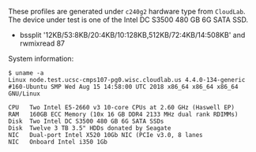 These profiles are generated under `c240g2` hardware type from `CloudLab`. The device under test is one of the Intel DC S3500 480 GB 6G SATA SSD.

- bssplit '12KB/53:8KB/20:4KB/10:128KB,512KB/72:4KB/14:508KB' and rwmixread 87


System information:

```
$ uname -a
Linux node.test.ucsc-cmps107-pg0.wisc.cloudlab.us 4.4.0-134-generic #160-Ubuntu SMP Wed Aug 15 14:58:00 UTC 2018 x86_64 x86_64 x86_64 GNU/Linux
```

```
CPU   Two Intel E5-2660 v3 10-core CPUs at 2.60 GHz (Haswell EP)
RAM   160GB ECC Memory (10x 16 GB DDR4 2133 MHz dual rank RDIMMs)
Disk  Two Intel DC S3500 480 GB 6G SATA SSDs
Disk  Twelve 3 TB 3.5" HDDs donated by Seagate
NIC   Dual-port Intel X520 10Gb NIC (PCIe v3.0, 8 lanes
NIC   Onboard Intel i350 1Gb
```
